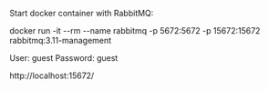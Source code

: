 Start docker container with RabbitMQ:

docker run -it --rm --name rabbitmq -p 5672:5672 -p 15672:15672 rabbitmq:3.11-management

User: guest
Password: guest

http://localhost:15672/